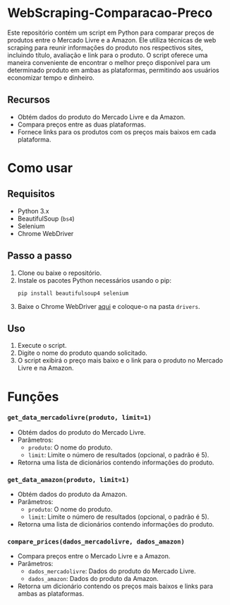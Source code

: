 # WebScraping-Comparacao-Preco
Este repositório contém um script em Python para comparar preços de produtos entre o Mercado Livre e a Amazon. Ele utiliza técnicas de web scraping para reunir informações do produto nos respectivos sites, incluindo título, avaliação e link para o produto. O script oferece uma maneira conveniente de encontrar o melhor preço disponível para um determinado produto em ambas as plataformas, permitindo aos usuários economizar tempo e dinheiro.
## Recursos
- Obtém dados do produto do Mercado Livre e da Amazon.
- Compara preços entre as duas plataformas.
- Fornece links para os produtos com os preços mais baixos em cada plataforma.

# Como usar

## Requisitos
- Python 3.x
- BeautifulSoup (`bs4`)
- Selenium
- Chrome WebDriver

## Passo a passo
1. Clone ou baixe o repositório.
2. Instale os pacotes Python necessários usando o pip:
    ```
    pip install beautifulsoup4 selenium
    ```
3. Baixe o Chrome WebDriver [aqui](https://chromedriver.chromium.org/downloads) e coloque-o na pasta `drivers`.

## Uso
1. Execute o script.
2. Digite o nome do produto quando solicitado.
3. O script exibirá o preço mais baixo e o link para o produto no Mercado Livre e na Amazon.

# Funções
### `get_data_mercadolivre(produto, limit=1)`
- Obtém dados do produto do Mercado Livre.
- Parâmetros:
    - `produto`: O nome do produto.
    - `limit`: Limite o número de resultados (opcional, o padrão é 5).
- Retorna uma lista de dicionários contendo informações do produto.

### `get_data_amazon(produto, limit=1)`
- Obtém dados do produto da Amazon.
- Parâmetros:
    - `produto`: O nome do produto.
    - `limit`: Limite o número de resultados (opcional, o padrão é 5).
- Retorna uma lista de dicionários contendo informações do produto.

### `compare_prices(dados_mercadolivre, dados_amazon)`
- Compara preços entre o Mercado Livre e a Amazon.
- Parâmetros:
    - `dados_mercadolivre`: Dados do produto do Mercado Livre.
    - `dados_amazon`: Dados do produto da Amazon.
- Retorna um dicionário contendo os preços mais baixos e links para ambas as plataformas.

